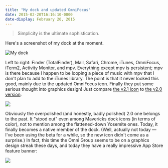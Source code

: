 ```yaml
---
title: "My dock and updated OmniFocus"
date: 2015-02-20T16:16:10-0800
date-display: February 20, 2015
---
```


> Simplicity is the ultimate sophistication.

Here's a screenshot of my dock at the moment.

![My dock](http://i.imgur.com/EhaJw57.png "My current dock. Left to right: Finder (TotalFinder), Mail, Safari, Chrome, iTunes, OmniFocus, iTerm2, Activity Monitor, and mpv. Everything except mpv is persistent.")

Left to right: Finder (TotalFinder), Mail, Safari, Chrome, iTunes, OmniFocus, iTerm2, Activity Monitor, and mpv. Everything except mpv is persistent; mpv is there because I happen to be looping a piece of music with mpv that I don't plan to add to the iTunes library. The point is that it never looked this good, mainly due to the updated OmniFocus icon. Finally they put some serious thought into graphics design! Just compare [the v2.1 icon](https://dl.bintray.com/zmwangx/generic/omnifocus-v2.1.icns) to [the v2.0 version](https://dl.bintray.com/zmwangx/generic/omnifocus-v2.0.icns).

![](http://i.imgur.com/KeTz5wK.png)

Obviously the overpolished (and honestly, badly polished) 2.0 one belongs to the past. It "stood out" even among Mavericks dock icons (in terms of color), not to mention among the flattened-down Yosemite ones. Today, it finally becomes a native member of the dock. (Well, actually not today — I've been using the beta for a while, so the new icon didn't come as a surprise.) In fact, this time the Omni Group seems to be on a graphics design streak these days, and today they have a really impressive App Store feature banner:

![](http://i.imgur.com/tILmveQ.png)
